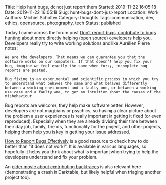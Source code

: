 Title: Help hunt bugs, do not just report them
Started: 2019-11-22 16:05:18
Date: 2019-11-22 16:05:18
Slug: hunt-bugs-dont-just-report
Location: Work
Authors: Michiel Scholten
Category: thoughts
Tags: communication, dev, ethics, opensource, photography, tech
Status: published

Today I came across the forum post [Don’t report bugs, contribute to bugs hunting](https://discuss.pixls.us/t/dont-report-bugs-contribute-to-bugs-hunting/14911) about more directly helping (open source) developers help you. Developers really try to write working solutions and like Aurélien Pierre notes:

    We are the developers. That means we can guarantee you that the software works on our computers. If that doesn’t help you fix your bug, imagine we feel exactly the same when fuzzy, incomplete bug reports are posted.

    Bug fixing is an experimental and scientific process in which you try to understand what behaves the same and what behaves differently between a working environment and a faulty one, or between a working use case and a faulty one, to get an intuition about the causes of the misbehaviour.

Bug reports are welcome, they help make software better. However, developers are not magicians or psychics, so having a clear picture about the problem a user experiences is really important in getting it fixed (or even reproduced). Especially when they are already dividing their time between their day job, family, friends, functionality for the project, and other projects, helping them help you is key in getting your issue addressed.

[How to Report Bugs Effectively](https://www.chiark.greenend.org.uk/~sgtatham/bugs.html) is a good resource to check how to do better than "it does not work!". It is available in various languages, so hopefully it helps you think about what is important when trying to help the developers understand and fix your problem.

An [older movie about contributing backtraces](https://encrypted.pcode.nl/blog/index.html%3Fp=649.html) is also relevant here (demonstrating a crash in Darktable, but likely helpful when triaging another project too).
